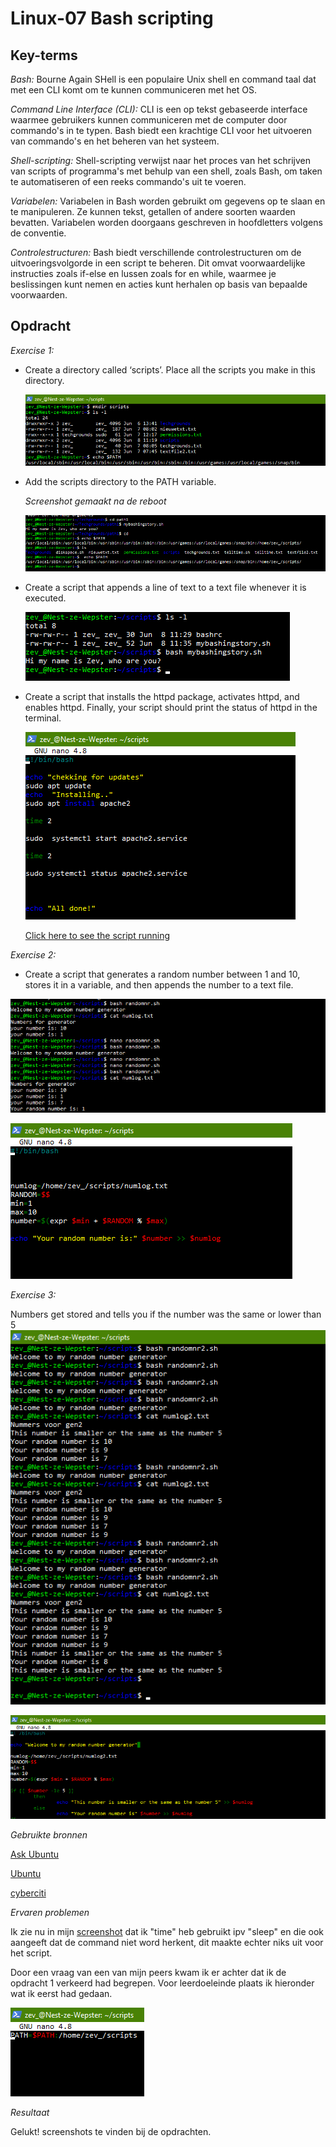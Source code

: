 **Linux-07 Bash scripting**
===

**Key-terms**
---

*Bash:* Bourne Again SHell is een populaire Unix shell en command taal dat met een CLI komt om te kunnen communiceren met het OS.

*Command Line Interface (CLI):* CLI is een op tekst gebaseerde interface waarmee gebruikers kunnen communiceren met de computer door commando's in te typen. Bash biedt een krachtige CLI voor het uitvoeren van commando's en het beheren van het systeem.

*Shell-scripting:* Shell-scripting verwijst naar het proces van het schrijven van scripts of programma's met behulp van een shell, zoals Bash, om taken te automatiseren of een reeks commando's uit te voeren.

*Variabelen:* Variabelen in Bash worden gebruikt om gegevens op te slaan en te manipuleren. Ze kunnen tekst, getallen of andere soorten waarden bevatten. Variabelen worden doorgaans geschreven in hoofdletters volgens de conventie.

*Controlestructuren:* Bash biedt verschillende controlestructuren om de uitvoeringsvolgorde in een script te beheren. Dit omvat voorwaardelijke instructies zoals if-else en lussen zoals for en while, waarmee je beslissingen kunt nemen en acties kunt herhalen op basis van bepaalde voorwaarden.



**Opdracht**
---
*Exercise 1:*

- Create a directory called ‘scripts’. Place all the scripts you make in this directory.

   ![mkdir](../00_includes/LNX-07/mkdir.png)

- Add the scripts directory to the PATH variable.

    *Screenshot gemaakt na de reboot*

    ![PathADD](../00_includes/LNX-07/PathAdded.png)

    

- Create a script that appends a line of text to a text file whenever it is executed.

    ![Oneliner](../00_includes/LNX-07/bashoneline.png)

- Create a script that installs the httpd package, activates httpd, and enables httpd. Finally, your script should print the status of httpd in the terminal.

    ![bashscript](../00_includes/LNX-07/BashScript.png)

    [Click here to see the script running](../00_includes/LNX-07/runscript.png)


*Exercise 2:* 

- Create a script that generates a random number between 1 and 10, stores it in a variable, and then appends the number to a text file.

![rndomnr](<../00_includes/LNX-07/random nr script.png>)

![nanobash](../00_includes/LNX-07/Bashrandomgen1.png)

*Exercise 3:*

Numbers get stored and tells you if the number was the same or lower than 5
![](../00_includes/LNX-07/randomnr2.png)

![nanorndnr](<../00_includes/LNX-07/nano randonr.png>)

*Gebruikte bronnen*

[Ask Ubuntu](https://ubuntu.com/tutorials/install-and-configure-apache#4-setting-up-the-virtualhost-configuration-file)

[Ubuntu](https://help.ubuntu.com/community/Beginners/BashScripting?_ga=2.266382478.1443873597.1686224927-618742906.1686224927#Scripting)

[cyberciti](https://www.cyberciti.biz/faq/star-stop-restart-apache2-webserver/)


*Ervaren problemen*

Ik zie nu in mijn [screenshot](C:\Users\Gebruiker\Git\TechgroundsGIT\techgrounds-ZevWepster\00_includes\LNX-07\BashScript.png) dat ik "time" heb gebruikt ipv "sleep" en die ook aangeeft dat de command niet word herkent, dit maakte echter niks uit voor het script.

Door een vraag van een van mijn peers kwam ik er achter dat ik de opdracht 1 verkeerd had begrepen. Voor leerdoeleinde plaats ik hieronder wat ik eerst had gedaan.

 ![addpath](../00_includes/LNX-07/addPATH.png)


*Resultaat*

Gelukt! screenshots te vinden bij de opdrachten.



